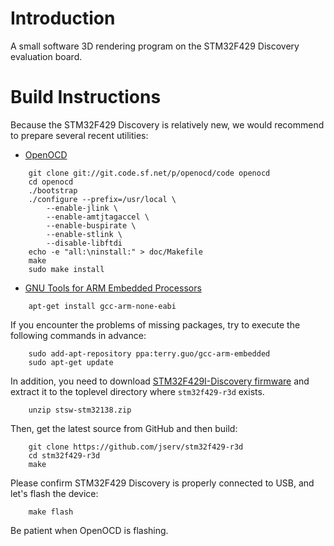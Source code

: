 Introduction
============
A small software 3D rendering program on the STM32F429 Discovery evaluation
board.

Build Instructions
==================
Because the STM32F429 Discovery is relatively new, we would recommend to
prepare several recent utilities:

* [OpenOCD](http://openocd.sourceforge.net/)
```
    git clone git://git.code.sf.net/p/openocd/code openocd
    cd openocd
    ./bootstrap
    ./configure --prefix=/usr/local \
        --enable-jlink \
        --enable-amtjtagaccel \
        --enable-buspirate \
        --enable-stlink \
        --disable-libftdi
    echo -e "all:\ninstall:" > doc/Makefile
    make
    sudo make install
```
* [GNU Tools for ARM Embedded Processors](https://launchpad.net/gcc-arm-embedded)
```
    apt-get install gcc-arm-none-eabi
```
If you encounter the problems of missing packages, try to execute the
following commands in advance:
```
    sudo add-apt-repository ppa:terry.guo/gcc-arm-embedded
    sudo apt-get update
```

In addition, you need to download [STM32F429I-Discovery firmware](http://www.st.com/web/en/catalog/tools/PF259429)
and extract it to the toplevel directory where `stm32f429-r3d` exists.

```
    unzip stsw-stm32138.zip
```

Then, get the latest source from GitHub and then build:
```
    git clone https://github.com/jserv/stm32f429-r3d
    cd stm32f429-r3d
    make
```

Please confirm STM32F429 Discovery is properly connected to USB, and let's flash the device:
```
    make flash
```

Be patient when OpenOCD is flashing.
